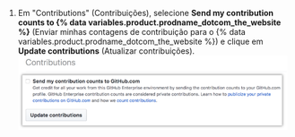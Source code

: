 1. Em "Contributions" (Contribuições), selecione **Send my contribution counts to {% data variables.product.prodname_dotcom_the_website %}** (Enviar minhas contagens de contribuição para o {% data variables.product.prodname_dotcom_the_website %}) e clique em **Update contributions** (Atualizar contribuições). ![Caixa de seleção Send contributions (Enviar contribuições) e botão update contributions (atualizar contribuições)](/assets/images/help/settings/send-and-update-contributions.png)
